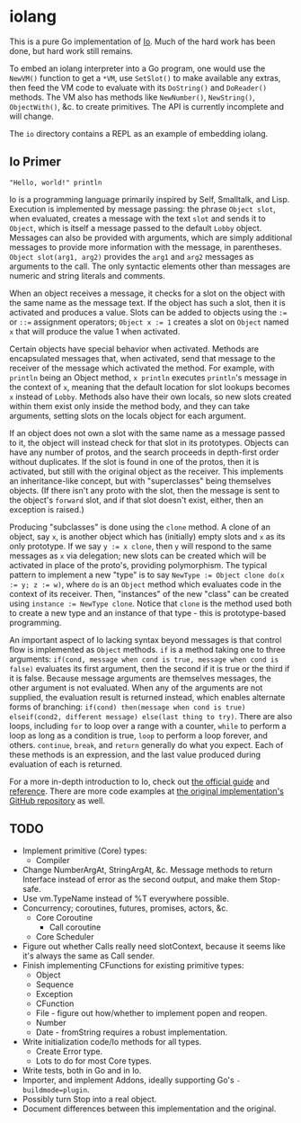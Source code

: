 # iolang

This is a pure Go implementation of [Io](http://iolanguage.org/). Much of the hard work has been done, but hard work still remains.

To embed an iolang interpreter into a Go program, one would use the `NewVM()` function to get a `*VM`, use `SetSlot()` to make available any extras, then feed the VM code to evaluate with its `DoString()` and `DoReader()` methods. The VM also has methods like `NewNumber()`, `NewString()`, `ObjectWith()`, &c. to create primitives. The API is currently incomplete and will change.

The `io` directory contains a REPL as an example of embedding iolang.

## Io Primer

`"Hello, world!" println`

Io is a programming language primarily inspired by Self, Smalltalk, and Lisp. Execution is implemented by message passing: the phrase `Object slot`, when evaluated, creates a message with the text `slot` and sends it to `Object`, which is itself a message passed to the default `Lobby` object. Messages can also be provided with arguments, which are simply additional messages to provide more information with the message, in parentheses. `Object slot(arg1, arg2)` provides the `arg1` and `arg2` messages as arguments to the call. The only syntactic elements other than messages are numeric and string literals and comments.

When an object receives a message, it checks for a slot on the object with the same name as the message text. If the object has such a slot, then it is activated and produces a value. Slots can be added to objects using the `:=` or `::=` assignment operators; `Object x := 1` creates a slot on `Object` named `x` that will produce the value 1 when activated.

Certain objects have special behavior when activated. Methods are encapsulated messages that, when activated, send that message to the receiver of the message which activated the method. For example, with `println` being an Object method, `x println` executes `println`'s message in the context of `x`, meaning that the default location for slot lookups becomes `x` instead of `Lobby`. Methods also have their own locals, so new slots created within them exist only inside the method body, and they can take arguments, setting slots on the locals object for each argument.

If an object does not own a slot with the same name as a message passed to it, the object will instead check for that slot in its prototypes. Objects can have any number of protos, and the search proceeds in depth-first order without duplicates. If the slot is found in one of the protos, then it is activated, but still with the original object as the receiver. This implements an inheritance-like concept, but with "superclasses" being themselves objects. (If there isn't any proto with the slot, then the message is sent to the object's `forward` slot, and if that slot doesn't exist, either, then an exception is raised.)

Producing "subclasses" is done using the `clone` method. A clone of an object, say `x`, is another object which has (initially) empty slots and `x` as its only prototype. If we say `y := x clone`, then `y` will respond to the same messages as `x` via delegation; new slots can be created which will be activated in place of the proto's, providing polymorphism. The typical pattern to implement a new "type" is to say `NewType := Object clone do(x := y; z := w)`, where `do` is an `Object` method which evaluates code in the context of its receiver. Then, "instances" of the new "class" can be created using `instance := NewType clone`. Notice that `clone` is the method used both to create a new type and an instance of that type - this is prototype-based programming.

An important aspect of Io lacking syntax beyond messages is that control flow is implemented as `Object` methods. `if` is a method taking one to three arguments: `if(cond, message when cond is true, message when cond is false)` evaluates its first argument, then the second if it is true or the third if it is false. Because message arguments are themselves messages, the other argument is not evaluated. When any of the arguments are not supplied, the evaluation result is returned instead, which enables alternate forms of branching: `if(cond) then(message when cond is true) elseif(cond2, different message) else(last thing to try)`. There are also loops, including `for` to loop over a range with a counter, `while` to perform a loop as long as a condition is true, `loop` to perform a loop forever, and others. `continue`, `break`, and `return` generally do what you expect. Each of these methods is an expression, and the last value produced during evaluation of each is returned.

For a more in-depth introduction to Io, check out [the official guide](iolanguage.org/guide/guide.html) and [reference](iolanguage.org/reference/index.html). There are more code examples at [the original implementation's GitHub repository](https://github.com/IoLanguage/io) as well.

## TODO

- Implement primitive (Core) types:
	+ Compiler
- Change NumberArgAt, StringArgAt, &c. Message methods to return Interface instead of error as the second output, and make them Stop-safe.
- Use vm.TypeName instead of %T everywhere possible.
- Concurrency; coroutines, futures, promises, actors, &c.
	+ Core Coroutine
		* Call coroutine
	+ Core Scheduler
- Figure out whether Calls really need slotContext, because it seems like it's always the same as Call sender.
- Finish implementing CFunctions for existing primitive types:
	+ Object
	+ Sequence
	+ Exception
	+ CFunction
	+ File - figure out how/whether to implement popen and reopen.
	+ Number
	+ Date - fromString requires a robust implementation.
- Write initialization code/Io methods for all types.
	+ Create Error type.
	+ Lots to do for most Core types.
- Write tests, both in Go and in Io.
- Importer, and implement Addons, ideally supporting Go's `-buildmode=plugin`.
- Possibly turn Stop into a real object.
- Document differences between this implementation and the original.
